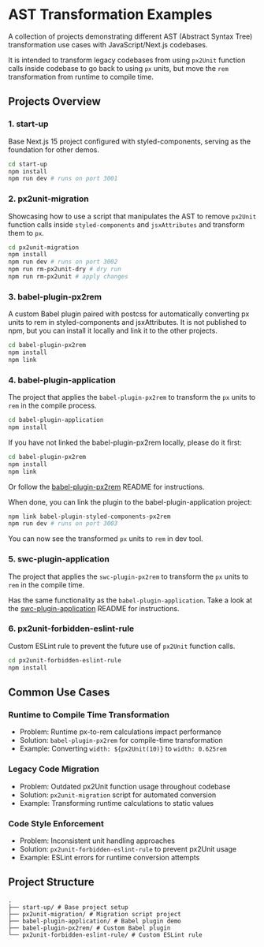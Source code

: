 # AST Transformation Examples

A collection of projects demonstrating different AST (Abstract Syntax Tree) transformation use cases with JavaScript/Next.js codebases.

It is intended to transform legacy codebases from using `px2Unit` function calls inside codebase to go back to using `px` units, but move the `rem` transformation from runtime to compile time.

## Projects Overview

### 1. start-up
Base Next.js 15 project configured with styled-components, serving as the foundation for other demos.

```bash
cd start-up
npm install
npm run dev # runs on port 3001
```

### 2. px2unit-migration
Showcasing how to use a script that manipulates the AST to remove `px2Unit` function calls inside `styled-components` and `jsxAttributes` and transform them to `px`.

```bash
cd px2unit-migration
npm install
npm run dev # runs on port 3002
npm run rm-px2unit-dry # dry run
npm run rm-px2unit # apply changes
```

### 3. babel-plugin-px2rem
A custom Babel plugin paired with postcss for automatically converting px units to rem in styled-components and jsxAttributes. It is not published to npm, but you can install it locally and link it to the other projects.

```bash
cd babel-plugin-px2rem
npm install
npm link
```

### 4. babel-plugin-application
The project that applies the `babel-plugin-px2rem` to transform the `px` units to `rem` in the compile process.

```bash
cd babel-plugin-application
npm install
```

If you have not linked the babel-plugin-px2rem locally, please do it first:

```bash
cd babel-plugin-px2rem
npm install
npm link
```

Or follow the [babel-plugin-px2rem](./babel-plugin-px2rem/README.md) README for instructions.

When done, you can link the plugin to the babel-plugin-application project:

```bash
npm link babel-plugin-styled-components-px2rem
npm run dev # runs on port 3003
```

You can now see the transformed `px` units to `rem` in dev tool.

### 5. swc-plugin-application
The project that applies the `swc-plugin-px2rem` to transform the `px` units to `rem` in the compile time.

Has the same functionality as the `babel-plugin-application`. Take a look at the 
[swc-plugin-application](./swc-plugin-application/README.md) README for instructions.


### 6. px2unit-forbidden-eslint-rule
Custom ESLint rule to prevent the future use of `px2Unit` function calls.

```bash
cd px2unit-forbidden-eslint-rule
npm install
```


## Common Use Cases

### Runtime to Compile Time Transformation
- Problem: Runtime px-to-rem calculations impact performance
- Solution: `babel-plugin-px2rem` for compile-time transformation
- Example: Converting `width: ${px2Unit(10)}` to `width: 0.625rem`

### Legacy Code Migration
- Problem: Outdated px2Unit function usage throughout codebase
- Solution: `px2unit-migration` script for automated conversion
- Example: Transforming runtime calculations to static values

### Code Style Enforcement
- Problem: Inconsistent unit handling approaches
- Solution: `px2unit-forbidden-eslint-rule` to prevent px2Unit usage
- Example: ESLint errors for runtime conversion attempts

## Project Structure

```
.
├── start-up/ # Base project setup
├── px2unit-migration/ # Migration script project
├── babel-plugin-application/ # Babel plugin demo
├── babel-plugin-px2rem/ # Custom Babel plugin
└── px2unit-forbidden-eslint-rule/ # Custom ESLint rule
```
